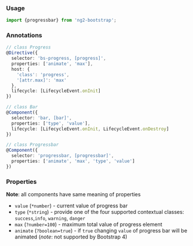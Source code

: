 ### Usage
```typescript
import {progressbar} from 'ng2-bootstrap';
```

### Annotations
```typescript
// class Progress
@Directive({
  selector: 'bs-progress, [progress]',
  properties: ['animate', 'max'],
  host: {
    'class': 'progress',
    '[attr.max]': 'max'
  },
  lifecycle: [LifecycleEvent.onInit]
})

// class Bar
@Component({
  selector: 'bar, [bar]',
  properties: ['type', 'value'],
  lifecycle: [LifecycleEvent.onInit, LifecycleEvent.onDestroy]
})

// class Progressbar
@Component({
  selector: 'progressbar, [progressbar]',
  properties: ['animate', 'max', 'type', 'value']
})
```

### Properties
**Note**: all components have same meaning of properties
  - `value` (`*number`) - current value of progress bar
  - `type` (`*string`) - provide one of the four supported contextual classes:
  `success`,`info`, `warning`, `danger`
  - `max` (`?number=100`) - maximum total value of progress element
  - `animate` (`?boolean=true`) - if `true` changing `value` of progress bar will be animated (*note*: not supported by Bootstrap 4)
